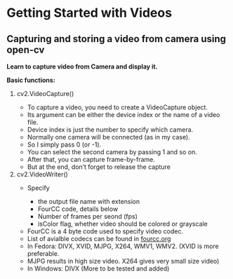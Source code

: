 # Getting Started with Videos
## Capturing and storing a video from camera using open-cv

**Learn to capture video from Camera and display it.**

__Basic functions:__

<ol>
	<li> cv2.VideoCapture() </li>
	<ul>
		<li>To capture a video, you need to create a VideoCapture object.</li>
		<li>Its argument can be either the device index or the name of a video file.</li>
		<li>Device index is just the number to specify which camera.</li>
		<li>Normally one camera will be connected (as in my case).</li>
		<li>So I simply pass 0 (or -1).</li>
		<li>You can select the second camera by passing 1 and so on.</li>
		<li>After that, you can capture frame-by-frame.</li>
		<li>But at the end, don’t forget to release the capture</li>
	</ul>
	<li>cv2.VideoWriter()</li>
	<ul>
		<li>Specify</li>
		<ul>
			<li>the output file name with extension</li>
			<li>FourCC code, details below</li>
			<li>Number of frames per seond (fps)</li>
			<li>isColor flag, whether video should be colored or grayscale</li>
		</ul>
		<li>FourCC is a 4 byte code used to specify video codec.</li>
		<li>List of avialble codecs can be found in <a href="https://www.fourcc.org">fourcc.org</a></li>
		<li>In Fedora: DIVX, XVID, MJPG, X264, WMV1, WMV2. (XVID is more preferable.</li>
		<li>MJPG results in high size video. X264 gives very small size video)</li>
		<li>In Windows: DIVX (More to be tested and added)</li>
	</ul>
</ol>
